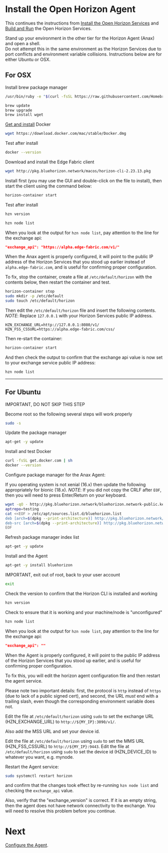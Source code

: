 # Install the Open Horizon Agent

This continues the instructions from [Install the Open Horizon Services](01-horizon-services-setup.md) and 
[Build and Run](02-build-and-run-horizon.md) the Open Horizon Services.

Stand up your environment in the other tier for the Horizon Agent (Anax) and open a shell.  
Do not attempt this in the same environment as the Horizon Services 
due to port conflicts and environment variable collisions.
Instructions below are for either Ubuntu or OSX.

## For OSX

Install brew package manager

``` bash
/usr/bin/ruby -e "$(curl -fsSL https://raw.githubusercontent.com/Homebrew/install/master/install)"

brew update
brew upgrade
brew install wget
```

[Get and install](https://docs.docker.com/docker-for-mac/install/) Docker

``` bash
wget https://download.docker.com/mac/stable/Docker.dmg
```

Test after install

``` bash
docker --version
```

Download and install the Edge Fabric client

``` bash
wget http://pkg.bluehorizon.network/macos/horizon-cli-2.23.13.pkg
```

Install first (you may use the GUI and double-click on the file to install), 
then start the client using the command below:

``` bash
horizon-container start
```

Test after install

``` bash
hzn version

hzn node list
```

When you look at the output for `hzn node list`, pay attention to the line for the exchange api:

``` json
"exchange_api": "https://alpha.edge-fabric.com/v1/"
```

When the Anax agent is properly configured, 
it will point to the public IP address of the Horizon Services that you stood up earlier instead of `alpha.edge-fabric.com`, 
and is useful for confirming proper configuration.

To fix, stop the container, create a file at `/etc/default/horizon` with the contents below, then restart the container and test.

``` bash
horizon-container stop
sudo mkdir -p /etc/default
sudo touch /etc/default/horizon
```

Then edit the `/etc/default/horizon` file and insert the following contents. 
*NOTE*: Replace `127.0.0.1` with your Horizon Services public IP address.

```
HZN_EXCHANGE_URL=http://127.0.0.1:8080/v1/
HZN_FSS_CSSURL=https://alpha.edge-fabric.com/css/
```

Then re-start the container:

``` bash
horizon-container start
```

And then check the output to confirm that the exchange api value is now set to your exchange service public IP address:

``` bash
hzn node list
```

-----

## For Ubuntu

IMPORTANT, DO NOT SKIP THIS STEP

Become root so the following several steps will work properly

``` bash
sudo -s
```

Update the package manager

``` bash
apt-get -y update
```

Install and test Docker

``` bash
curl -fsSL get.docker.com | sh
docker --version
```

Configure package manager for the Anax Agent:

If you operating system is not xenial (16.x) then update the following appropriately for bionic (18.x).
*NOTE*: If you did not copy the CRLF after `EOF`, then you will need to press Enter/Return on your keyboard.

``` bash
wget -qO - http://pkg.bluehorizon.network/bluehorizon.network-public.key | apt-key add -
aptrepo=testing
cat <<EOF > /etc/apt/sources.list.d/bluehorizon.list
deb [arch=$(dpkg --print-architecture)] http://pkg.bluehorizon.network/linux/ubuntu xenial-$aptrepo main
deb-src [arch=$(dpkg --print-architecture)] http://pkg.bluehorizon.network/linux/ubuntu xenial-$aptrepo main
EOF

```

Refresh package manager index list

``` bash
apt-get -y update
```

Install and the Agent

``` bash
apt-get -y install bluehorizon
```

IMPORTANT, exit out of root, back to your user account

``` bash
exit
```

Check the version to confirm that the Horizon CLI is installed and working

``` bash
hzn version
```

Check to ensure that it is working and your machine/node is "unconfigured"

``` bash
hzn node list
```
When you look at the output for `hzn node list`, pay attention to the line for the exchange api:

``` json
"exchange_api": ""
```

When the Agent is properly configured, 
it will point to the public IP address of the Horizon Services that you stood up earlier, and is useful for confirming proper configuration.

To fix this, you will edit the horizon agent configuration file and then restart the agent service.

Please note two important details: first, the protocol is `http` instead of `https` (due to lack of a public signed cert), 
and second, the URL *must* end with a trailing slash, even though the corresponding environment variable does not.  

Edit the file at `/etc/default/horizon` using `sudo` to set the exchange URL (HZN_EXCHANGE_URL) to `http://${MY_IP}:3090/v1/`.

Also add the MSS URL and set your device id.

Edit the file at `/etc/default/horizon` using `sudo` to set the MMS URL (HZN_FSS_CSSURL) to `http://${MY_IP}:9443`.
Edit the file at `/etc/default/horizon` using `sudo` to set the device id (HZN_DEVICE_ID) to whatever you want, e.g. mynode.

Restart the Agent service:

``` bash
sudo systemctl restart horizon
```

and confirm that the changes took effect by re-running `hzn node list` and checking the `exchange_api` value.

Also, verify that the "exchange_version" is correct.
If it is an empty string, then the agent does not have network connectivity to the exchange.
You will need to resolve this problem before you continue.

# Next

[Configure the Agent](04-configure-anax.md).
